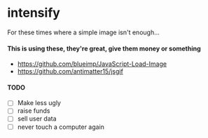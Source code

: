 # intensify
For these times where a simple image isn't enough...

#### This is using these, they're great, give them money or something
* https://github.com/blueimp/JavaScript-Load-Image
* https://github.com/antimatter15/jsgif

#### TODO
* [ ] Make less ugly
* [ ] raise funds
* [ ] sell user data
* [ ] never touch a computer again
